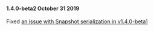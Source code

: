 #### 1.4.0-beta2 October 31 2019 ####
Fixed [an issue with Snapshot serialization in v1.4.0-beta1](https://github.com/akkadotnet/Akka.Persistence.MongoDB/pull/98)